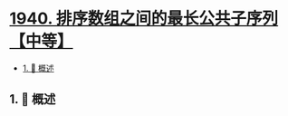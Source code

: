 # [1940. 排序数组之间的最长公共子序列【中等】](https://github.com/tnotesjs/TNotes.leetcode/tree/main/notes/1940.%20%E6%8E%92%E5%BA%8F%E6%95%B0%E7%BB%84%E4%B9%8B%E9%97%B4%E7%9A%84%E6%9C%80%E9%95%BF%E5%85%AC%E5%85%B1%E5%AD%90%E5%BA%8F%E5%88%97%E3%80%90%E4%B8%AD%E7%AD%89%E3%80%91)

<!-- region:toc -->

- [1. 📝 概述](#1--概述)

<!-- endregion:toc -->

## 1. 📝 概述
